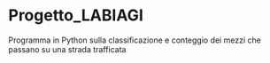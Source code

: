 # Progetto_LABIAGI
Programma in Python sulla classificazione e conteggio dei mezzi che passano su una strada trafficata

